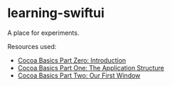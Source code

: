 # learning-swiftui

A place for experiments.

Resources used:

- [Cocoa Basics Part Zero: Introduction](https://blog.xoria.org/cocoa-basics-0/)
- [Cocoa Basics Part One: The Application Structure](https://blog.xoria.org/cocoa-basics-1/)
- [Cocoa Basics Part Two: Our First Window](https://blog.xoria.org/cocoa-basics-2/)
